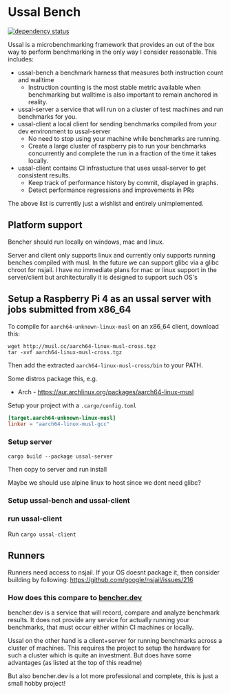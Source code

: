# Ussal Bench

[![dependency status](https://deps.rs/repo/github/rukai/ussal-bench/status.svg)](https://deps.rs/repo/github/rukai/ussal-bench)

Ussal is a microbenchmarking framework that provides an out of the box way to perform benchmarking in the only way I consider reasonable.
This includes:

* ussal-bench a benchmark harness that measures both instruction count and walltime
  * Instruction counting is the most stable metric available when benchmarking but walltime is also important to remain anchored in reality.
* ussal-server a service that will run on a cluster of test machines and run benchmarks for you.
* ussal-client a local client for sending benchmarks compiled from your dev environment to ussal-server
  * No need to stop using your machine while benchmarks are running.
  * Create a large cluster of raspberry pis to run your benchmarks concurrently and complete the run in a fraction of the time it takes locally.
* ussal-client contains CI infrastucture that uses ussal-server to get consistent results.
  * Keep track of performance history by commit, displayed in graphs.
  * Detect performance regressions and improvements in PRs

The above list is currently just a wishlist and entirely unimplemented.

## Platform support

Bencher should run locally on windows, mac and linux.

Server and client only supports linux and currently only supports running benches compiled with musl.
In the future we can support glibc via a glibc chroot for nsjail.
I have no immediate plans for mac or linux support in the server/client but architecturally it is designed to support such OS's

## Setup a Raspberry Pi 4 as an ussal server with jobs submitted from x86_64

To compile for `aarch64-unknown-linux-musl` on an x86_64 client, download this:

```shell
wget http://musl.cc/aarch64-linux-musl-cross.tgz
tar -xvf aarch64-linux-musl-cross.tgz
```

Then add the extracted `aarch64-linux-musl-cross/bin` to your PATH.

Some distros package this, e.g.

* Arch - <https://aur.archlinux.org/packages/aarch64-linux-musl>

Setup your project with a `.cargo/config.toml`

```toml
[target.aarch64-unknown-linux-musl]
linker = "aarch64-linux-musl-gcc"
```

### Setup server

`cargo build --package ussal-server`

Then copy to server and run install

Maybe we should use alpine linux to host since we dont need glibc?

### Setup ussal-bench and ussal-client

### run ussal-client

Run `cargo ussal-client`

## Runners

Runners need access to nsjail.
If your OS doesnt package it, then consider building by following: <https://github.com/google/nsjail/issues/216>

### How does this compare to [bencher.dev](https://bencher.dev)

bencher.dev is a service that will record, compare and analyze benchmark results.
It does not provide any service for actually running your benchmarks, that must occur either within CI machines or locally.

Ussal on the other hand is a client+server for running benchmarks across a cluster of machines.
This requires the project to setup the hardware for such a cluster which is quite an investment.
But does have some advantages (as listed at the top of this readme)

But also bencher.dev is a lot more professional and complete, this is just a small hobby project!
